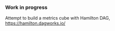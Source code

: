 ### Work in progress


Attempt to build a metrics cube with Hamilton DAG, https://hamilton.dagworks.io/